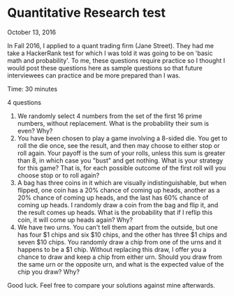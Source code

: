 # Quantitative Research test

October 13, 2016

In Fall 2016, I applied to a quant trading firm (Jane Street). They had me take a HackerRank test for which I was told it was going to be on 'basic math and probability'. To me, these questions require practice so I thought I would post these questions here as sample questions so that future interviewees can practice and be more prepared than I was.

Time: 30 minutes

4 questions

1. We randomly select 4 numbers from the set of the first 16 prime numbers, without replacement. What is the probability their sum is even? Why? 
2. You have been chosen to play a game involving a 8-sided die. You get to roll the die once, see the result, and then may choose to either stop or roll again. Your payoff is the sum of your rolls, unless this sum is greater than 8, in which case you "bust" and get nothing. What is your strategy for this game? That is, for each possible outcome of the first roll will you choose stop or to roll again?
3. A bag has three coins in it which are visually indistinguishable, but when flipped, one coin has a 20% chance of coming up heads, another as a 20% chance of coming up heads, and the last has 60% chance of coming up heads. I randomly draw a coin from the bag and flip it, and the result comes up heads. What is the probability that if I reflip this coin, it will come up heads again? Why?
4. We have two urns. You can't tell them apart from the outside, but one has four $1 chips and six $10 chips, and the other has three $1 chips and seven $10 chips. You randomly draw a chip from one of the urns and it happens to be a $1 chip. Without replacing this draw, I offer you a chance to draw and keep a chip from either urn. Should you draw from the same urn or the opposite urn, and what is the expected value of the chip you draw? Why?

Good luck. Feel free to compare your solutions against mine afterwards.
